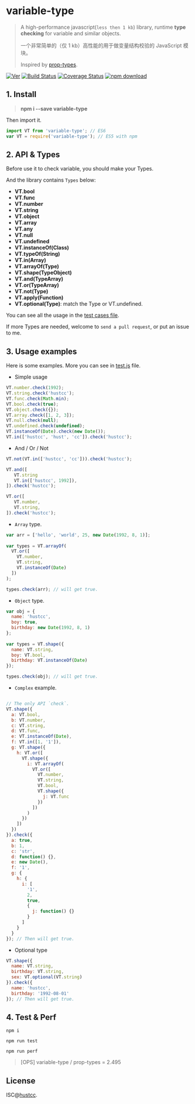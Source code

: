# variable-type

> A high-performance javascript(`less then 1 kb`) library, runtime **type checking** for variable and similar objects.
> 
> 一个非常简单的（仅 1 kb）高性能的用于做变量结构校验的 JavaScript 模块。
> 
> Inspired by [prop-types](https://github.com/facebook/prop-types).

[![Ver](https://img.shields.io/npm/v/variable-type.svg)](https://www.npmjs.com/package/variable-type) [![Build Status](https://travis-ci.org/hustcc/variable-type.svg?branch=master)](https://travis-ci.org/hustcc/variable-type) [![Coverage Status](https://coveralls.io/repos/github/hustcc/variable-type/badge.svg?branch=master)](https://coveralls.io/github/hustcc/variable-type) [![npm download](https://img.shields.io/npm/dm/variable-type.svg)](https://www.npmjs.com/package/variable-type)


## 1. Install

> **npm i --save variable-type**

Then import it.

```js
import VT from 'variable-type'; // ES6
var VT = require('variable-type'); // ES5 with npm
```


## 2. API & Types

Before use it to check variable, you should make your Types.
 
And the library contains `Types` below:

 - **VT.bool**
 - **VT.func**
 - **VT.number**
 - **VT.string**
 - **VT.object**
 - **VT.array**
 - **VT.any**
 - **VT.null**
 - **VT.undefined**
 - **VT.instanceOf(Class)**
 - **VT.typeOf(String)**
 - **VT.in(Array)**
 - **VT.arrayOf(Type)**
 - **VT.shape(TypeObject)**
 - **VT.and(TypeArray)**
 - **VT.or(TypeArray)**
 - **VT.not(Type)**
 - **VT.apply(Function)**
 - **VT.optional(Type)**: match the Type or VT.undefined.

You can see all the usage in the [test cases file](test.js).

If more Types are needed, welcome to `send a pull request`, or put an issue to me.


## 3. Usage examples

Here is some examples. More you can see in [test.js](test.js) file.

 - Simple usage

```js
VT.number.check(1992);
VT.string.check('hustcc');
VT.func.check(Math.min);
VT.bool.check(true);
VT.object.check({});
VT.array.check([1, 2, 3]);
VT.null.check(null);
VT.undefined.check(undefined);
VT.instanceOf(Date).check(new Date());
VT.in(['hustcc', 'hust', 'cc']).check('hustcc');
```

 - And / Or / Not

 ```js
VT.not(VT.in(['hustcc', 'cc'])).check('hustcc');

VT.and([
	VT.string
	VT.in(['hustcc', 1992]),
]).check('hustcc');

VT.or([
	VT.number,
	VT.string,
]).check('hustcc');
 ```

 - `Array` type.

```js
var arr = ['hello', 'world', 25, new Date(1992, 8, 1)];
 
var types = VT.arrayOf(
  VT.or([
    VT.number,
    VT.string,
    VT.instanceOf(Date)
  ])
);

types.check(arr); // will get true. 
```

 - `Object` type.

```js
var obj = {
  name: 'hustcc',
  boy: true,
  birthday: new Date(1992, 8, 1)
};
 
var types = VT.shape({
  name: VT.string,
  boy: VT.bool,
  birthday: VT.instanceOf(Date)
});

types.check(obj); // will get true. 
```

 - `Complex` example.

```js

// The only API `check`.
VT.shape({
  a: VT.bool,
  b: VT.number,
  c: VT.string,
  d: VT.func,
  e: VT.instanceOf(Date),
  f: VT.in([1, '1']),
  g: VT.shape({
    h: VT.or([
      VT.shape({
        i: VT.arrayOf(
          VT.or([
            VT.number,
            VT.string,
            VT.bool,
            VT.shape({
              j: VT.func
            })
          ])
        )
      })
    ])
  })
}).check({
  a: true,
  b: 1,
  c: 'str',
  d: function() {},
  e: new Date(),
  f: '1',
  g: {
    h: {
      i: [
        '1',
        2,
        true,
        {
          j: function() {}
        }
      ]
    }
  }
}); // Then will get true.
```

 - Optional type

```js
VT.shape({
  name: VT.string,
  birthday: VT.string,
  sex: VT.optional(VT.string)
}).check({
  name: 'hustcc',
  birthday: '1992-08-01'
}); // Then will get true.
```


## 4. Test & Perf

```
npm i

npm run test

npm run perf
```

> [OPS] variable-type / prop-types = 2.495


## License

ISC@[hustcc](https://github.com/hustcc).


